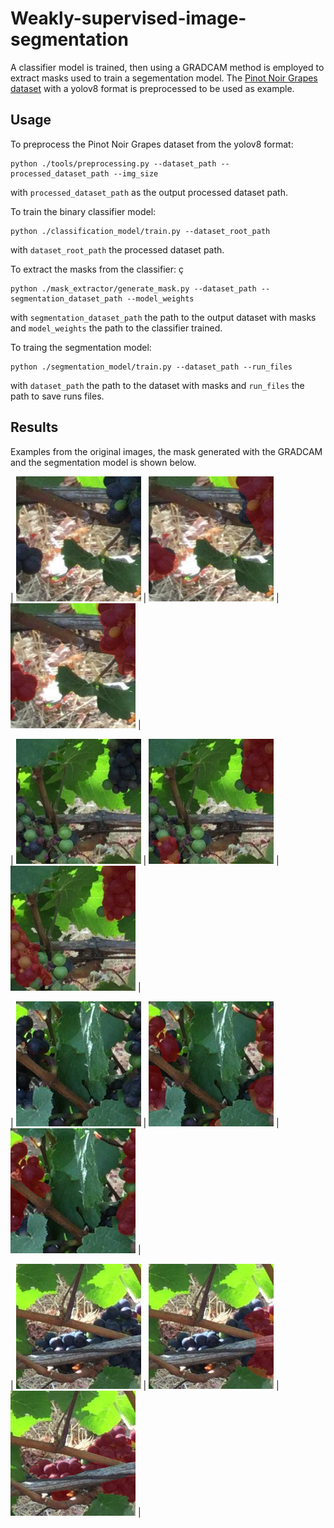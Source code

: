 # Weakly-supervised-image-segmentation
A classifier model is trained, then using a GRADCAM method is employed to extract masks used to train a segementation model. 
The [Pinot Noir Grapes dataset](https://www.kaggle.com/datasets/nicolaasregnier/pinotnoirgrapes) with a yolov8 format is preprocessed to be used as example.
## Usage
To preprocess the Pinot Noir Grapes dataset from the yolov8 format:

```
python ./tools/preprocessing.py --dataset_path --processed_dataset_path --img_size
```
with ```processed_dataset_path``` as the output processed dataset path.

To train the binary classifier model:

```
python ./classification_model/train.py --dataset_root_path
```
with ```dataset_root_path``` the processed dataset path.

To extract the masks from the classifier: ç

```
python ./mask_extractor/generate_mask.py --dataset_path --segmentation_dataset_path --model_weights
```
with ```segmentation_dataset_path``` the path to the output dataset with masks and ```model_weights``` the path to the classifier trained. 

To traing the segmentation model:

```
python ./segmentation_model/train.py --dataset_path --run_files
```
with ```dataset_path``` the path to the dataset with masks and ```run_files``` the path to save runs files.

## Results

Examples from the original images, the mask generated with the GRADCAM and the segmentation model is shown below.

| <img src="./imgs/001_img.png" alt="isolated" width="200"/> | <img src="./imgs/001_CAM.png" alt="isolated" width="200"/> | <img src="./imgs/001_segmentation.png" alt="isolated" width="200"/> |

| <img src="./imgs/002_img.png" alt="isolated" width="200"/> | <img src="./imgs/002_CAM.png" alt="isolated" width="200"/> | <img src="./imgs/002_segmentation.png" alt="isolated" width="200"/> |

| <img src="./imgs/003_img.png" alt="isolated" width="200"/> | <img src="./imgs/003_CAM.png" alt="isolated" width="200"/> | <img src="./imgs/003_segmentation.png" alt="isolated" width="200"/> |

| <img src="./imgs/004_img.png" alt="isolated" width="200"/> | <img src="./imgs/004_CAM.png" alt="isolated" width="200"/> | <img src="./imgs/004_segmentation.png" alt="isolated" width="200"/> |
